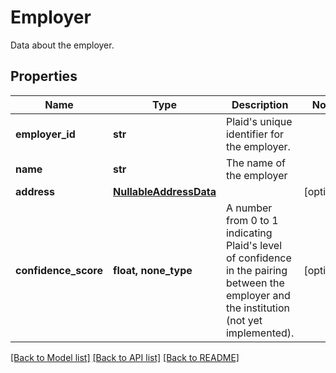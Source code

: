 # Employer

Data about the employer.
## Properties
Name | Type | Description | Notes
------------ | ------------- | ------------- | -------------
**employer_id** | **str** | Plaid&#39;s unique identifier for the employer. | 
**name** | **str** | The name of the employer | 
**address** | [**NullableAddressData**](NullableAddressData.md) |  | [optional] 
**confidence_score** | **float, none_type** | A number from 0 to 1 indicating Plaid&#39;s level of confidence in the pairing between the employer and the institution (not yet implemented). | [optional] 

[[Back to Model list]](../README.md#documentation-for-models) [[Back to API list]](../README.md#documentation-for-api-endpoints) [[Back to README]](../README.md)


